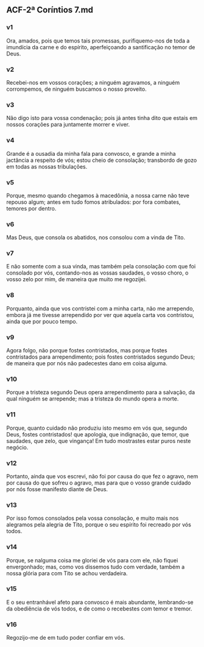 ## ACF-2ª Coríntios 7.md
### v1
 Ora, amados, pois que temos tais promessas, purifiquemo-nos de toda a imundícia da carne e do espírito, aperfeiçoando a santificação no temor de Deus.
### v2
 Recebei-nos em vossos corações; a ninguém agravamos, a ninguém corrompemos, de ninguém buscamos o nosso proveito.
### v3
 Não digo isto para vossa condenação; pois já antes tinha dito que estais em nossos corações para juntamente morrer e viver.
### v4
 Grande é a ousadia da minha fala para convosco, e grande a minha jactância a respeito de vós; estou cheio de consolação; transbordo de gozo em todas as nossas tribulações.
### v5
 Porque, mesmo quando chegamos à macedônia, a nossa carne não teve repouso algum; antes em tudo fomos atribulados: por fora combates, temores por dentro.
### v6
 Mas Deus, que consola os abatidos, nos consolou com a vinda de Tito.
### v7
 E não somente com a sua vinda, mas também pela consolação com que foi consolado por vós, contando-nos as vossas saudades, o vosso choro, o vosso zelo por mim, de maneira que muito me regozijei.
### v8
 Porquanto, ainda que vos contristei com a minha carta, não me arrependo, embora já me tivesse arrependido por ver que aquela carta vos contristou, ainda que por pouco tempo.
### v9
 Agora folgo, não porque fostes contristados, mas porque fostes contristados para arrependimento; pois fostes contristados segundo Deus; de maneira que por nós não padecestes dano em coisa alguma.
### v10
 Porque a tristeza segundo Deus opera arrependimento para a salvação, da qual ninguém se arrepende; mas a tristeza do mundo opera a morte.
### v11
 Porque, quanto cuidado não produziu isto mesmo em vós que, segundo Deus, fostes contristados! que apologia, que indignação, que temor, que saudades, que zelo, que vingança! Em tudo mostrastes estar puros neste negócio.
### v12
 Portanto, ainda que vos escrevi, não foi por causa do que fez o agravo, nem por causa do que sofreu o agravo, mas para que o vosso grande cuidado por nós fosse manifesto diante de Deus.
### v13
 Por isso fomos consolados pela vossa consolação, e muito mais nos alegramos pela alegria de Tito, porque o seu espírito foi recreado por vós todos.
### v14
 Porque, se nalguma coisa me gloriei de vós para com ele, não fiquei envergonhado; mas, como vos dissemos tudo com verdade, também a nossa glória para com Tito se achou verdadeira.
### v15
 E o seu entranhável afeto para convosco é mais abundante, lembrando-se da obediência de vós todos, e de como o recebestes com temor e tremor.
### v16
 Regozijo-me de em tudo poder confiar em vós.
